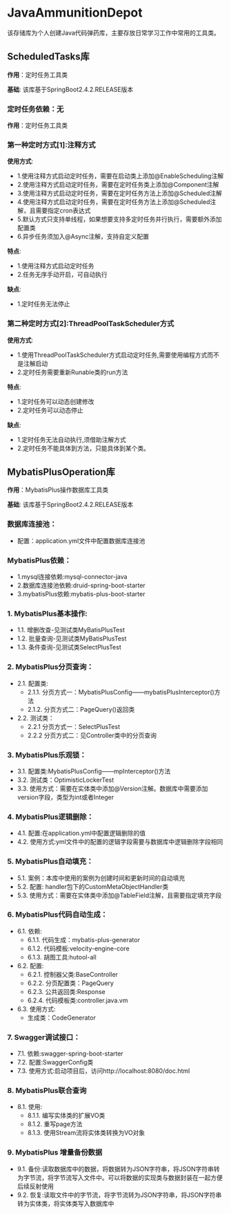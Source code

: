 # JavaAmmunitionDepot
该存储库为个人创建Java代码弹药库，主要存放日常学习工作中常用的工具类。

## ScheduledTasks库

**作用**：定时任务工具类

**基础**: 该库基于SpringBoot2.4.2.RELEASE版本

### 定时任务依赖：无

**作用**：定时任务工具类
### 第一种定时方式[1]:注释方式

**使用方式**:
* 1.使用注释方式启动定时任务，需要在启动类上添加@EnableScheduling注解
* 2.使用注释方式启动定时任务，需要在定时任务类上添加@Component注解
* 3.使用注释方式启动定时任务，需要在定时任务方法上添加@Scheduled注解
* 4.使用注释方式启动定时任务，需要在定时任务方法上添加@Scheduled注解，且需要指定cron表达式
* 5.默认方式只支持单线程，如果想要支持多定时任务并行执行，需要额外添加配置类
* 6.异步任务须加入@Async注解，支持自定义配置

**特点**:
- 1.使用注释方式启动定时任务
- 2.任务无序手动开启，可自动执行

**缺点**:
* 1.定时任务无法停止

### 第二种定时方式[2]:ThreadPoolTaskScheduler方式

**使用方式**:
* 1.使用ThreadPoolTaskScheduler方式启动定时任务,需要使用编程方式而不是注解启动
* 2.定时任务需要重新Runable类的run方法

**特点**:
* 1.定时任务可以动态创建修改
* 2.定时任务可以动态停止

**缺点**:
* 1.定时任务无法自动执行,须借助注解方式
* 2.定时任务不能具体到方法，只能具体到某个类。

## MybatisPlusOperation库

**作用**：MybatisPlus操作数据库工具类

**基础**: 该库基于SpringBoot2.4.2.RELEASE版本

### 数据库连接池：
* 配置：application.yml文件中配置数据库连接池

### MybatisPlus依赖：
* 1.mysql连接依赖:mysql-connector-java
* 2.数据库连接池依赖:druid-spring-boot-starter
* 3.mybatisPlus依赖:mybatis-plus-boot-starter

### 1. MybatisPlus基本操作:
* 1.1. 增删改查-见测试类MyBatisPlusTest
* 1.2. 批量查询-见测试类MyBatisPlusTest
* 1.3. 条件查询-见测试类SelectPlusTest

### 2. MybatisPlus分页查询：
* 2.1. 配置类:
  * 2.1.1. 分页方式一：MybatisPlusConfig——mybatisPlusInterceptor()方法
  * 2.1.2. 分页方式二：PageQuery()返回类
* 2.2. 测试类：
  * 2.2.1 分页方式一：SelectPlusTest
  * 2.2.2 分页方式二：见Controller类中的分页查询

### 3. MybatisPlus乐观锁：
* 3.1. 配置类:MybatisPlusConfig——mpInterceptor()方法
* 3.2. 测试类：OptimisticLockerTest
* 3.3. 使用方式：需要在实体类中添加@Version注解。数据库中需要添加version字段，类型为int或者Integer

### 4. MybatisPlus逻辑删除：
* 4.1. 配置:在application.yml中配置逻辑删除的值
* 4.2. 使用方式:yml文件中的配置的逻辑字段需要与数据库中逻辑删除字段相同

### 5. MybatisPlus自动填充：
* 5.1. 案例：本库中使用的案例为创建时间和更新时间的自动填充
* 5.2. 配置: handler包下的CustomMetaObjectHandler类
* 5.3. 使用方式：需要在实体类中添加@TableField注解，且需要指定填充字段

### 6. MybatisPlus代码自动生成：
* 6.1. 依赖:
  * 6.1.1. 代码生成：mybatis-plus-generator
  * 6.1.2. 代码模板:velocity-engine-core
  * 6.1.3. 胡图工具:hutool-all
* 6.2. 配置:
  * 6.2.1. 控制器父类:BaseController
  * 6.2.2. 分页配置类：PageQuery
  * 6.2.3. 公共返回类:Response
  * 6.2.4. 代码模板类:controller.java.vm
* 6.3. 使用方式:
  * 生成类：CodeGenerator

### 7. Swagger调试接口：
* 7.1. 依赖:swagger-spring-boot-starter
* 7.2. 配置:SwaggerConfig类
* 7.3. 使用方式:启动项目后，访问http://localhost:8080/doc.html

### 8. MybatisPlus联合查询
* 8.1. 使用:
  * 8.1.1. 编写实体类的扩展VO类
  * 8.1.2. 重写page方法
  * 8.1.3. 使用Stream流将实体类转换为VO对象

### 9. MybatisPlus 增量备份数据
* 9.1. 备份:读取数据库中的数据，将数据转为JSON字符串，将JSON字符串转为字节流，将字节流写入文件中。可以将数据的实现类与数据封装在一起方便后续反射使用
* 9.2. 恢复:读取文件中的字节流，将字节流转为JSON字符串，将JSON字符串转为实体类，将实体类写入数据库中